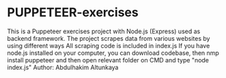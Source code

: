 # PUPPETEER-exercises
This is a Puppeteer exercises project with Node.js (Express) used as backend framework. The project scrapes data from various websites by using different ways
All scraping code is included in index.js
If you have node.js installed on your computer, you can download codebase, then nmp install puppeteer and then open relevant folder on CMD and type "node index.js"
Author: Abdulhakim Altunkaya

